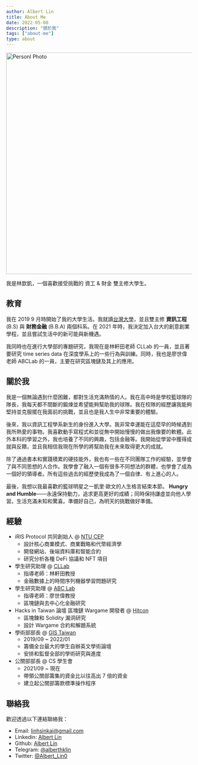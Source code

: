 ```yaml
---
author: Albert Lin
title: About Me
date: 2022-05-08
description: "關於我"
tags: ["about-me"]
type: about
---
```


<img src="/photo.jpeg" alt="Personl Photo" width="600"/>

我是林歆凱，一個喜歡接受挑戰的 資工 & 財金 雙主修大學生。

## 教育

我在 2019 9 月時開始了我的大學生活。我就讀[台灣大學](https://www.ntu.edu.tw/english/)，並且雙主修 **資訊工程** (B.S) 與 **財務金融** (B.B.A) 兩個科系。在 2021 年時，我決定加入台大的創意創業學程，並且嘗試生活中的新可能與新機遇。

我同時也在進行大學部的專題研究，我現在是林軒田老師 CLLab 的一員，並且著要研究 time series data 在深度學系上的一些行為與訓練。同時，我也是廖世偉老師 ABCLab 的一員，主要在研究區塊鏈及其上的應用。

## 關於我

我是一個無論遇到什麼困難，都對生活充滿熱情的人。我在高中時是學校籃球隊的隊長，我每天都不間斷的鍛煉並希望能夠幫助我的球隊。我在校隊的經歷讓我能夠堅持並克服擺在我面前的挑戰，並且也是我人生中非常重要的體驗。

後來，我以資訊工程學系新生的身份進入大學。我非常幸運能在這麼早的時候遇到我所熱愛的事物。我喜歡動手寫程式和並從無中開始慢慢的做出我像要的軟體。此外本科的學習之外，我也培養了不同的興趣，包括金融等。我開始從學習中獲得成就與反饋，並且我相信我現在所學的將幫助我在未來取得更大的成就。

除了通過書本和實踐積累的硬技能外，我也有一些在不同團隊工作的經驗，並學會了與不同思想的人合作。我學會了融入一個有很多不同想法的群體，也學會了成為一個好的領導者。所有這些過去的經歷使我成為了一個自律、有上進心的人。

最後，我想以我最喜歡的籃球明星之一凱里·歐文的人生格言結束本節。 **Hungry and Humble**——永遠保持動力，追求更高更好的成績；同時保持謙虛並向他人學習。生活充滿未知和驚喜。準備好自己，為明天的挑戰做好準備。

## 經驗

- iRIS Protocol 共同創始人 @ [NTU CEP](https://cep.ntu.edu.tw/)
  - 設計核心商業模式、商業戰略和代幣經濟學
  - 開發網站、後端資料庫和智能合約
  - 研究分析各種 DeFi 協議和 NFT 項目
- 學生研究助理 @ [CLLab](https://learner.csie.ntu.edu.tw/doku.php)
  - 指導老師：林軒田教授
  - 金融數據上的時間序列機器學習問題研究
- 學生研究助理 @ [ABC Lab](https://www.csie.ntu.edu.tw/~liao/)
  - 指導老師：廖世偉教授
  - 區塊鏈與去中心化金融研究
- Hacks in Taiwan 論壇 區塊鏈 Wargame 開發者 @ [Hitcon](https://hitcon.org/2021/)
  - 區塊鍊和 Solidity 漏洞研究
  - 設計 Wargame 合約和解題系統
- 學術部部長 @ [GIS Taiwan](https://gis-taiwan.ntu.edu.tw/)
  - 2019/09 ~ 2022/01
  - 籌備全台最大的學生自辦英文學術論壇
  - 安排和監督全部的學術研究與進度
- 公關部部長 @ CS 學生會
  - 2021/09 ~ 現在
  - 帶領公關部籌集的資金比以往高出 7 倍的資金
  - 建立起公關部籌款標準操作程序

## 聯絡我

歡迎透過以下連結聯絡我：

- Email: linhsinkai@gmail.com
- Linkedin: [Albert Lin](https://www.linkedin.com/in/albert-hk-lin/)
- Github: [Albert Lin](https://github.com/AlbertLin0327)
- Telegram: [@alberthklin](https://t.me/alberthklin)
- Twitter: [@Albert_Lin0](https://twitter.com/Albert_Lin0)
